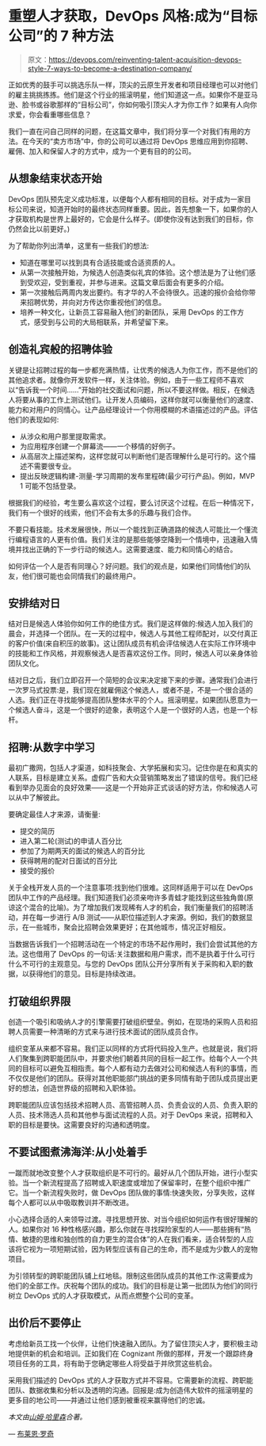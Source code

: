 # 重塑人才获取，DevOps 风格:成为“目标公司”的 7 种方法

> 原文：<https://devops.com/reinventing-talent-acquisition-devops-style-7-ways-to-become-a-destination-company/>

正如优秀的鼓手可以挑选乐队一样，顶尖的云原生开发者和项目经理也可以对他们的雇主挑挑拣拣。他们是这个行业的摇滚明星，他们知道这一点。如果你不是亚马逊、脸书或谷歌那样的“目标公司”，你如何吸引顶尖人才为你工作？如果有人向你求爱，你会看重哪些信息？

我们一直在问自己同样的问题，在这篇文章中，我们将分享一个对我们有用的方法。在今天的“卖方市场”中，你的公司可以通过将 DevOps 思维应用到你招聘、雇佣、加入和保留人才的方式中，成为一个更有目的的公司。

## 从想象结束状态开始

DevOps 团队预先定义成功标准，以便每个人都有相同的目标。对于成为一家目标公司来说，知道开始时的最终状态同样重要。因此，首先想象一下，如果你的人才获取机构是世界上最好的，它会是什么样子。(即使你没有达到我们的目标，你仍然会比以前更好。)

为了帮助你列出清单，这里有一些我们的想法:

*   知道在哪里可以找到具有合适技能或合适资质的人。
*   从第一次接触开始，为候选人创造类似礼宾的体验。这个想法是为了让他们感到受欢迎，受到重视，并参与进来。这篇文章后面会有更多的介绍。
*   第一次接触后两周内发出要约。有才华的人不会待很久。迅速的报价会给你带来招聘优势，并向对方传达你重视他们的信息。
*   培养一种文化，让新员工容易融入他们的新团队，采用 DevOps 的工作方式，感受到与公司的大局相联系，并希望留下来。

## 创造礼宾般的招聘体验

关键是让招聘过程的每一步都充满热情，让优秀的候选人为你工作，而不是他们的其他追求者。就像你开发软件一样，关注体验。例如，由于一些工程师不喜欢以“告诉我一个时间……”开始的社交面试和问题，所以不要这样做。相反，在候选人将要从事的工作上测试他们。让开发人员编码，这样你就可以衡量他们的速度、能力和对用户的同情心。让产品经理设计一个你用模糊的术语描述过的产品。评估他们的表现如何:

*   从涉众和用户那里提取需求。
*   为应用程序创建一个屏幕流——一个移情的好例子。
*   从高层次上描述架构，这样您就可以判断他们是否理解什么是可行的。这个描述不需要很专业。
*   提出反映逻辑构建-测量-学习周期的发布里程碑(最少可行产品)。例如，MVP 1 可能不包括登录。

根据我们的经验，考生要么喜欢这个过程，要么讨厌这个过程。在后一种情况下，我们有一个很好的线索，他们不会有太多的乐趣与我们合作。

不要只看技能。技术发展很快，所以一个能找到正确道路的候选人可能比一个懂流行编程语言的人更有价值。我们关注的是那些能够空降到一个情境中，迅速融入情境并找出正确的下一步行动的候选人。这需要速度、能力和同情心的结合。

如何评估一个人是否有同理心？好问题。我们的观点是，如果他们同情他们的队友，他们很可能也会同情我们的最终用户。

## **安排结对日**

结对日是候选人体验你如何工作的绝佳方式。我们是这样做的:候选人加入我们的晨会，并选择一个团队。在一天的过程中，候选人与其他工程师配对，以交付真正的客户价值(来自积压的故事)。这让团队成员有机会评估候选人在实际工作环境中的技能和工作风格，并观察候选人是否喜欢这份工作。同时，候选人可以亲身体验团队文化。

结对日之后，我们立即召开一个简短的会议来决定接下来的步骤。通常我们会进行一次罗马式投票:是，我们现在就雇佣这个候选人，或者不是，不是一个很合适的人选。我们正在寻找能够提高团队整体水平的个人。摇滚明星。如果团队愿意为一个候选人奋斗，这是一个很好的迹象，表明这个人是一个很好的人选，也是一个标杆。

## 招聘:从数字中学习

最初广撒网，包括人才渠道，如科技聚会、大学拓展和实习。记住你是在和真实的人联系，目标是建立关系。虚假广告和大众营销策略发出了错误的信号。我们已经看到举办见面会的良好效果——这是一个开始非正式谈话的好方法，你和候选人可以从中了解彼此。

要确定最佳人才来源，请衡量:

*   提交的简历
*   进入第二轮(测试)的申请人百分比
*   参加了为期两天的面试的候选人的百分比
*   获得聘用的配对日面试的百分比
*   接受的报价

关于全栈开发人员的一个注意事项:找到他们很难。这同样适用于可以在 DevOps 团队中工作的产品经理。我们知道我们必须亲吻许多青蛙才能找到这些独角兽(原谅这个混合的比喻)。为了增加我们发现稀有人才的机会，我们衡量我们的招聘活动，并在每一步进行 A/B 测试——从职位描述到人才来源。例如，我们的数据显示，在一些城市，聚会比招聘会效果更好；在其他城市，情况正好相反。

当数据告诉我们一个招聘活动在一个特定的市场不起作用时，我们会尝试其他的方法。这也借用了 DevOps 的一句话:关注数据和用户需求，而不是执着于什么可行什么不可行的主观意见。与您的 DevOps 团队公开分享所有关于采购和入职的数据，以获得他们的意见。目标是持续改进。

## 打破组织界限

创造一个吸引和吸纳人才的引擎需要打破组织壁垒。例如，在现场的采购人员和招聘人员需要一种清晰的方式来与进行技术面试的团队成员合作。

组织变革从来都不容易。我们正以同样的方式将代码投入生产。也就是说，我们将人们聚集到跨职能团队中，并要求他们朝着共同的目标一起工作。给每个人一个共同的目标可以避免互相指责。每个人都有动力去做对公司和候选人有利的事情，而不仅仅是他们的团队。获得对其他职能部门挑战的更多同情有助于团队成员提出更好的想法，创造世界级的招聘和入职体验。

跨职能团队应该包括技术招聘人员、高管招聘人员、负责会议的人员、负责入职的人员、技术筛选人员和其他参与面试流程的人员。对于 DevOps 来说，招聘和入职的目标是要快。这需要良好的沟通和透明度。

## **不要试图煮沸海洋:从小处着手**

一蹴而就地改变整个人才获取组织是不可行的。最好从几个团队开始，进行小型实验。当一个新流程提高了招聘或入职速度或增加了保留率时，在整个组织中推广它。当一个新流程失败时，做 DevOps 团队做的事情:快速失败，分享失败，这样每个人都可以从中吸取教训并不断改进。

小心选择合适的人来领导过渡。寻找思想开放、对当今组织如何运作有很好理解的人。如果你对 16 种性格感兴趣，那么你就在寻找探险家型的人——那些拥有“热情、敏捷的思维和独创性的自力更生的混合体”的人在我们看来，适合转型的人应该将它视为一项短期试验，因为转型应该有自己的生命，而不是成为少数人的宠物项目。

为引领转型的跨职能团队铺上红地毯。限制这些团队成员的其他工作:这需要成为他们的全部工作。庆祝每个团队的成功。我们的目标是让第一批团队为他们的同行树立 DevOps 式的人才获取模式，从而点燃整个公司的变革。

## **出价后不要停止**

考虑给新员工找一个伙伴，让他们快速融入团队。为了留住顶尖人才，要积极主动地提供新的机会和培训。正如我们在 Cognizant 所做的那样，开发一个跟踪终身项目任务的工具，将有助于您确定哪些人将受益于并欣赏这些机会。

采用我们描述的 DevOps 式的人才获取方式并不容易。它需要新的流程、跨职能团队、数据收集和分析以及透明的沟通。回报是:成为创造伟大软件的摇滚明星的更多目的地公司——并通过让他们感到被重视来赢得他们的忠诚。

*本文由[山姆·哈里森](https://devops.com/author/sam-harrison/)合著。*

— [布莱恩·罗奇](https://devops.com/author/brian-roche/)